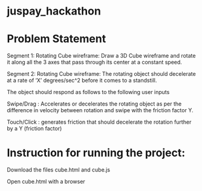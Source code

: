 # juspay_hackathon

# Problem Statement

Segment 1: Rotating Cube wireframe: Draw a 3D Cube wireframe and rotate it along all the 3 axes that pass through its center at a constant speed. 

Segment 2: Rotating Cube wireframe: The rotating object should decelerate at a rate of ‘X’ degrees/sec^2 before it comes to a standstill.

The object should respond as follows to the following user inputs

Swipe/Drag : Accelerates or decelerates the rotating object as per the difference in velocity
between rotation and swipe with the friction factor Y.

Touch/Click : generates friction that should decelerate the rotation further by a Y (friction factor) 

# Instruction for running the project:
Download the files cube.html and cube.js

Open cube.html with a browser
